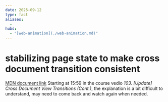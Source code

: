 ```yaml
---
date: 2025-09-12
type: fact
aliases:
  -
hubs:
  - "[web-animation](./web-animation.md)"
---
```


# stabilizing page state to make cross document transition consistent

[MDN document link](https://developer.mozilla.org/en-US/docs/Web/API/View_Transition_API/Using#stabilizing_page_state_to_make_cross-document_transitions_consistent)
Starting at 15:59 in the course vedio *103. [Update] Cross Document View Transitions (Cont.)*, the explanation is a bit difficult to understand, may need to come back and watch again when needed.
